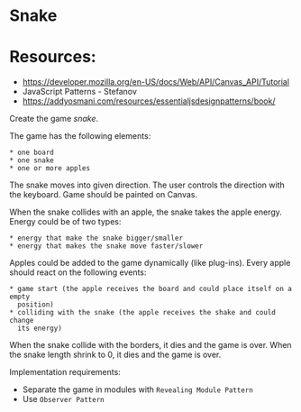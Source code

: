 # Snake

# Resources:

- https://developer.mozilla.org/en-US/docs/Web/API/Canvas_API/Tutorial
- JavaScript Patterns - Stefanov
- https://addyosmani.com/resources/essentialjsdesignpatterns/book/

Create the game *snake*.

The game has the following elements:

    * one board
    * one snake
    * one or more apples

The snake moves into given direction. The user controls the direction with the
keyboard. Game should be painted on Canvas.

When the snake collides with an apple, the snake takes the apple energy.
Energy could be of two types:

    * energy that make the snake bigger/smaller
    * energy that makes the snake move faster/slower

Apples could be added to the game dynamically (like plug-ins).
Every apple should react on the following events:

    * game start (the apple receives the board and could place itself on a empty
      position)
    * colliding with the snake (the apple receives the shake and could change
      its energy)

When the snake collide with the borders, it dies and the game is over.
When the snake length shrink to 0, it dies and the game is over.

Implementation requirements:

- Separate the game in modules with `Revealing Module Pattern`
- Use `Observer Pattern`

